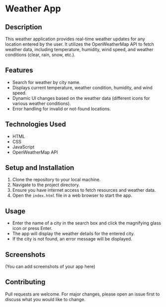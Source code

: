 # Weather App

## Description
This weather application provides real-time weather updates for any location entered by the user. It utilizes the OpenWeatherMap API to fetch weather data, including temperature, humidity, wind speed, and weather conditions (clear, rain, snow, etc.).

## Features
- Search for weather by city name.
- Displays current temperature, weather condition, humidity, and wind speed.
- Dynamic UI changes based on the weather data (different icons for various weather conditions).
- Error handling for invalid or not-found locations.

## Technologies Used
- HTML
- CSS
- JavaScript
- OpenWeatherMap API

## Setup and Installation
1. Clone the repository to your local machine.
2. Navigate to the project directory.
3. Ensure you have internet access to fetch resources and weather data.
4. Open the `index.html` file in a web browser to start the app.

## Usage
- Enter the name of a city in the search box and click the magnifying glass icon or press Enter.
- The app will display the weather details for the entered city.
- If the city is not found, an error message will be displayed.

## Screenshots
(You can add screenshots of your app here)

## Contributing
Pull requests are welcome. For major changes, please open an issue first to discuss what you would like to change.